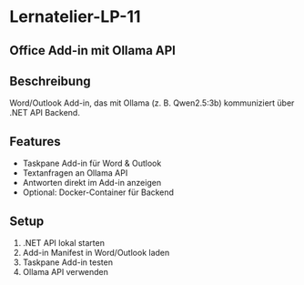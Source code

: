 # Lernatelier-LP-11
## Office Add-in mit Ollama API

## Beschreibung
Word/Outlook Add-in, das mit Ollama (z. B. Qwen2.5:3b) kommuniziert über .NET API Backend.

## Features
- Taskpane Add-in für Word & Outlook  
- Textanfragen an Ollama API  
- Antworten direkt im Add-in anzeigen  
- Optional: Docker-Container für Backend  

## Setup
1. .NET API lokal starten  
2. Add-in Manifest in Word/Outlook laden  
3. Taskpane Add-in testen  
4. Ollama API verwenden 
